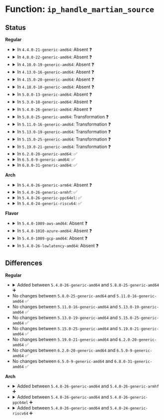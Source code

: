 # Function: <code>ip_handle_martian_source</code>

## Status
<b>Regular</b>
<ul>
<li>
<details>
<summary>In <code>4.4.0-21-generic-amd64</code>: Absent ❓</summary>

```json
{
  "name": "ip_handle_martian_source",
  "collision_type": "Unique Static",
  "inline_type": "Selective",
  "funcs": [
    {
      "addr": 18446744071586527568,
      "name": "ip_handle_martian_source",
      "external": false,
      "loc": "net/ipv4/route.c:1535",
      "file": "net/ipv4/route.c",
      "inline": "not declared, inlined",
      "caller_inline": [],
      "caller_func": []
    }
  ],
  "symbols": [
    {
      "addr": 18446744071586527568,
      "name": "ip_handle_martian_source.isra.32",
      "section": ".text",
      "bind": "STB_LOCAL",
      "size": 195
    }
  ]
}
```
</details>
</li>
<li>
<details>
<summary>In <code>4.8.0-22-generic-amd64</code>: Absent ❓</summary>

```json
{
  "name": "ip_handle_martian_source",
  "collision_type": "Unique Static",
  "inline_type": "Selective",
  "funcs": [
    {
      "addr": 18446744071586970144,
      "name": "ip_handle_martian_source",
      "external": false,
      "loc": "net/ipv4/route.c:1542",
      "file": "net/ipv4/route.c",
      "inline": "not declared, inlined",
      "caller_inline": [],
      "caller_func": []
    }
  ],
  "symbols": [
    {
      "addr": 18446744071586970144,
      "name": "ip_handle_martian_source.isra.33",
      "section": ".text",
      "bind": "STB_LOCAL",
      "size": 195
    }
  ]
}
```
</details>
</li>
<li>
<details>
<summary>In <code>4.10.0-19-generic-amd64</code>: Absent ❓</summary>

```json
{
  "name": "ip_handle_martian_source",
  "collision_type": "Unique Static",
  "inline_type": "Selective",
  "funcs": [
    {
      "addr": 18446744071587165040,
      "name": "ip_handle_martian_source",
      "external": false,
      "loc": "net/ipv4/route.c:1552",
      "file": "net/ipv4/route.c",
      "inline": "not declared, inlined",
      "caller_inline": [],
      "caller_func": [
        "net/ipv4/route.c:ip_route_input_noref",
        "net/ipv4/route.c:ip_route_input_noref"
      ]
    }
  ],
  "symbols": [
    {
      "addr": 18446744071587165040,
      "name": "ip_handle_martian_source.isra.38",
      "section": ".text",
      "bind": "STB_LOCAL",
      "size": 195
    }
  ]
}
```
</details>
</li>
<li>
<details>
<summary>In <code>4.13.0-16-generic-amd64</code>: Absent ❓</summary>

```json
{
  "name": "ip_handle_martian_source",
  "collision_type": "Unique Static",
  "inline_type": "Selective",
  "funcs": [
    {
      "addr": 18446744071587296912,
      "name": "ip_handle_martian_source",
      "external": false,
      "loc": "net/ipv4/route.c:1585",
      "file": "net/ipv4/route.c",
      "inline": "not declared, inlined",
      "caller_inline": [],
      "caller_func": []
    }
  ],
  "symbols": [
    {
      "addr": 18446744071587296912,
      "name": "ip_handle_martian_source.isra.40",
      "section": ".text",
      "bind": "STB_LOCAL",
      "size": 190
    }
  ]
}
```
</details>
</li>
<li>
<details>
<summary>In <code>4.15.0-20-generic-amd64</code>: Absent ❓</summary>

```json
{
  "name": "ip_handle_martian_source",
  "collision_type": "Unique Static",
  "inline_type": "Selective",
  "funcs": [
    {
      "addr": 18446744071587818432,
      "name": "ip_handle_martian_source",
      "external": false,
      "loc": "net/ipv4/route.c:1598",
      "file": "net/ipv4/route.c",
      "inline": "not declared, inlined",
      "caller_inline": [],
      "caller_func": []
    }
  ],
  "symbols": [
    {
      "addr": 18446744071587818432,
      "name": "ip_handle_martian_source.isra.39",
      "section": ".text",
      "bind": "STB_LOCAL",
      "size": 190
    }
  ]
}
```
</details>
</li>
<li>
<details>
<summary>In <code>4.18.0-10-generic-amd64</code>: Absent ❓</summary>

```json
{
  "name": "ip_handle_martian_source",
  "collision_type": "Unique Static",
  "inline_type": "Selective",
  "funcs": [
    {
      "addr": 0,
      "name": "ip_handle_martian_source",
      "external": false,
      "loc": "net/ipv4/route.c:1671",
      "file": "net/ipv4/route.c",
      "inline": "not declared, inlined",
      "caller_inline": [],
      "caller_func": [
        "net/ipv4/route.c:ip_route_input_slow",
        "net/ipv4/route.c:ip_route_input_slow"
      ]
    }
  ],
  "symbols": [
    {
      "addr": 18446744071588161584,
      "name": "ip_handle_martian_source.isra.44",
      "section": ".text",
      "bind": "STB_LOCAL",
      "size": 91
    },
    {
      "addr": 18446744071588181564,
      "name": "ip_handle_martian_source.isra.44.cold.61",
      "section": ".text",
      "bind": "STB_LOCAL",
      "size": 114
    }
  ]
}
```
</details>
</li>
<li>
<details>
<summary>In <code>5.0.0-13-generic-amd64</code>: Absent ❓</summary>

```json
{
  "name": "ip_handle_martian_source",
  "collision_type": "Unique Static",
  "inline_type": "Selective",
  "funcs": [
    {
      "addr": 0,
      "name": "ip_handle_martian_source",
      "external": false,
      "loc": "net/ipv4/route.c:1668",
      "file": "net/ipv4/route.c",
      "inline": "not declared, inlined",
      "caller_inline": [],
      "caller_func": [
        "net/ipv4/route.c:ip_route_input_slow",
        "net/ipv4/route.c:ip_route_input_slow"
      ]
    }
  ],
  "symbols": [
    {
      "addr": 18446744071588345552,
      "name": "ip_handle_martian_source.isra.47",
      "section": ".text",
      "bind": "STB_LOCAL",
      "size": 91
    },
    {
      "addr": 18446744071588365548,
      "name": "ip_handle_martian_source.isra.47.cold.64",
      "section": ".text",
      "bind": "STB_LOCAL",
      "size": 114
    }
  ]
}
```
</details>
</li>
<li>
<details>
<summary>In <code>5.3.0-18-generic-amd64</code>: Absent ❓</summary>

```json
{
  "name": "ip_handle_martian_source",
  "collision_type": "Unique Static",
  "inline_type": "Selective",
  "funcs": [
    {
      "addr": 0,
      "name": "ip_handle_martian_source",
      "external": false,
      "loc": "net/ipv4/route.c:1753",
      "file": "net/ipv4/route.c",
      "inline": "not declared, inlined",
      "caller_inline": [],
      "caller_func": [
        "net/ipv4/route.c:ip_route_input_slow",
        "net/ipv4/route.c:ip_route_input_slow"
      ]
    }
  ],
  "symbols": [
    {
      "addr": 18446744071588747488,
      "name": "ip_handle_martian_source.isra.0",
      "section": ".text",
      "bind": "STB_LOCAL",
      "size": 89
    },
    {
      "addr": 18446744071588768166,
      "name": "ip_handle_martian_source.isra.0.cold",
      "section": ".text",
      "bind": "STB_LOCAL",
      "size": 113
    }
  ]
}
```
</details>
</li>
<li>
<details>
<summary>In <code>5.4.0-26-generic-amd64</code>: Absent ❓</summary>

```json
{
  "name": "ip_handle_martian_source",
  "collision_type": "Unique Static",
  "inline_type": "Selective",
  "funcs": [
    {
      "addr": 0,
      "name": "ip_handle_martian_source",
      "external": false,
      "loc": "net/ipv4/route.c:1757",
      "file": "net/ipv4/route.c",
      "inline": "not declared, inlined",
      "caller_inline": [],
      "caller_func": [
        "net/ipv4/route.c:ip_route_input_slow",
        "net/ipv4/route.c:ip_route_input_slow"
      ]
    }
  ],
  "symbols": [
    {
      "addr": 18446744071588971232,
      "name": "ip_handle_martian_source.isra.0",
      "section": ".text",
      "bind": "STB_LOCAL",
      "size": 89
    },
    {
      "addr": 18446744071588991869,
      "name": "ip_handle_martian_source.isra.0.cold",
      "section": ".text",
      "bind": "STB_LOCAL",
      "size": 113
    }
  ]
}
```
</details>
</li>
<li>
<details>
<summary>In <code>5.8.0-25-generic-amd64</code>: Transformation ❓</summary>

```c
void ip_handle_martian_source(struct net_device * dev, struct in_device * in_dev, struct sk_buff * skb, __be32 daddr, __be32 saddr)
```

```json
{
  "name": "ip_handle_martian_source",
  "collision_type": "Unique Static",
  "inline_type": "No",
  "funcs": [
    {
      "addr": 0,
      "name": "ip_handle_martian_source",
      "external": false,
      "loc": "net/ipv4/route.c:1759",
      "file": "net/ipv4/route.c",
      "inline": "seen, unknown",
      "caller_inline": [],
      "caller_func": [
        "net/ipv4/route.c:ip_route_input_slow",
        "net/ipv4/route.c:ip_route_use_hint",
        "net/ipv4/route.c:__mkroute_input"
      ]
    }
  ],
  "symbols": [
    {
      "addr": 18446744071589923328,
      "name": "ip_handle_martian_source",
      "section": ".text",
      "bind": "STB_LOCAL",
      "size": 92
    },
    {
      "addr": 18446744071589949728,
      "name": "ip_handle_martian_source.cold",
      "section": ".text",
      "bind": "STB_LOCAL",
      "size": 113
    }
  ]
}
```
</details>
</li>
<li>
<details>
<summary>In <code>5.11.0-16-generic-amd64</code>: Transformation ❓</summary>

```c
void ip_handle_martian_source(struct net_device * dev, struct in_device * in_dev, struct sk_buff * skb, __be32 daddr, __be32 saddr)
```

```json
{
  "name": "ip_handle_martian_source",
  "collision_type": "Unique Static",
  "inline_type": "No",
  "funcs": [
    {
      "addr": 0,
      "name": "ip_handle_martian_source",
      "external": false,
      "loc": "net/ipv4/route.c:1765",
      "file": "net/ipv4/route.c",
      "inline": "seen, unknown",
      "caller_inline": [],
      "caller_func": [
        "net/ipv4/route.c:ip_route_input_slow",
        "net/ipv4/route.c:ip_route_use_hint",
        "net/ipv4/route.c:__mkroute_input"
      ]
    }
  ],
  "symbols": [
    {
      "addr": 18446744071589963856,
      "name": "ip_handle_martian_source",
      "section": ".text",
      "bind": "STB_LOCAL",
      "size": 92
    },
    {
      "addr": 18446744071591633912,
      "name": "ip_handle_martian_source.cold",
      "section": ".text",
      "bind": "STB_LOCAL",
      "size": 113
    }
  ]
}
```
</details>
</li>
<li>
<details>
<summary>In <code>5.13.0-19-generic-amd64</code>: Transformation ❓</summary>

```c
void ip_handle_martian_source(struct net_device * dev, struct in_device * in_dev, struct sk_buff * skb, __be32 daddr, __be32 saddr)
```

```json
{
  "name": "ip_handle_martian_source",
  "collision_type": "Unique Static",
  "inline_type": "No",
  "funcs": [
    {
      "addr": 0,
      "name": "ip_handle_martian_source",
      "external": false,
      "loc": "net/ipv4/route.c:1753",
      "file": "net/ipv4/route.c",
      "inline": "seen, unknown",
      "caller_inline": [],
      "caller_func": [
        "net/ipv4/route.c:ip_route_input_slow",
        "net/ipv4/route.c:ip_route_use_hint",
        "net/ipv4/route.c:__mkroute_input"
      ]
    }
  ],
  "symbols": [
    {
      "addr": 18446744071589878752,
      "name": "ip_handle_martian_source",
      "section": ".text",
      "bind": "STB_LOCAL",
      "size": 92
    },
    {
      "addr": 18446744071591577313,
      "name": "ip_handle_martian_source.cold",
      "section": ".text",
      "bind": "STB_LOCAL",
      "size": 113
    }
  ]
}
```
</details>
</li>
<li>
<details>
<summary>In <code>5.15.0-25-generic-amd64</code>: Transformation ❓</summary>

```c
void ip_handle_martian_source(struct net_device * dev, struct in_device * in_dev, struct sk_buff * skb, __be32 daddr, __be32 saddr)
```

```json
{
  "name": "ip_handle_martian_source",
  "collision_type": "Unique Static",
  "inline_type": "No",
  "funcs": [
    {
      "addr": 0,
      "name": "ip_handle_martian_source",
      "external": false,
      "loc": "net/ipv4/route.c:1749",
      "file": "net/ipv4/route.c",
      "inline": "seen, unknown",
      "caller_inline": [],
      "caller_func": [
        "net/ipv4/route.c:ip_route_input_slow",
        "net/ipv4/route.c:ip_route_use_hint",
        "net/ipv4/route.c:__mkroute_input"
      ]
    }
  ],
  "symbols": [
    {
      "addr": 18446744071590642656,
      "name": "ip_handle_martian_source",
      "section": ".text",
      "bind": "STB_LOCAL",
      "size": 92
    },
    {
      "addr": 18446744071592713266,
      "name": "ip_handle_martian_source.cold",
      "section": ".text",
      "bind": "STB_LOCAL",
      "size": 113
    }
  ]
}
```
</details>
</li>
<li>
<details>
<summary>In <code>5.19.0-21-generic-amd64</code>: Transformation ❓</summary>

```c
void ip_handle_martian_source(struct net_device * dev, struct in_device * in_dev, struct sk_buff * skb, __be32 daddr, __be32 saddr)
```

```json
{
  "name": "ip_handle_martian_source",
  "collision_type": "Unique Static",
  "inline_type": "No",
  "funcs": [
    {
      "addr": 0,
      "name": "ip_handle_martian_source",
      "external": false,
      "loc": "net/ipv4/route.c:1768",
      "file": "net/ipv4/route.c",
      "inline": "seen, unknown",
      "caller_inline": [],
      "caller_func": [
        "net/ipv4/route.c:ip_route_input_slow",
        "net/ipv4/route.c:ip_route_use_hint",
        "net/ipv4/route.c:__mkroute_input"
      ]
    }
  ],
  "symbols": [
    {
      "addr": 18446744071592267248,
      "name": "ip_handle_martian_source",
      "section": ".text",
      "bind": "STB_LOCAL",
      "size": 112
    },
    {
      "addr": 18446744071594599285,
      "name": "ip_handle_martian_source.cold",
      "section": ".text",
      "bind": "STB_LOCAL",
      "size": 113
    }
  ]
}
```
</details>
</li>
<li>
<details>
<summary>In <code>6.2.0-20-generic-amd64</code>: ✅</summary>

```c
void ip_handle_martian_source(struct net_device * dev, struct in_device * in_dev, struct sk_buff * skb, __be32 daddr, __be32 saddr)
```

```json
{
  "name": "ip_handle_martian_source",
  "collision_type": "Unique Static",
  "inline_type": "No",
  "funcs": [
    {
      "addr": 18446744071594102288,
      "name": "ip_handle_martian_source",
      "external": false,
      "loc": "net/ipv4/route.c:1764",
      "file": "net/ipv4/route.c",
      "inline": "seen, unknown",
      "caller_inline": [],
      "caller_func": [
        "net/ipv4/route.c:ip_route_input_slow",
        "net/ipv4/route.c:ip_route_use_hint",
        "net/ipv4/route.c:__mkroute_input"
      ]
    }
  ],
  "symbols": [
    {
      "addr": 18446744071594102288,
      "name": "ip_handle_martian_source",
      "section": ".text",
      "bind": "STB_LOCAL",
      "size": 212
    }
  ]
}
```
</details>
</li>
<li>
<details>
<summary>In <code>6.5.0-9-generic-amd64</code>: ✅</summary>

```c
void ip_handle_martian_source(struct net_device * dev, struct in_device * in_dev, struct sk_buff * skb, __be32 daddr, __be32 saddr)
```

```json
{
  "name": "ip_handle_martian_source",
  "collision_type": "Unique Static",
  "inline_type": "No",
  "funcs": [
    {
      "addr": 18446744071594489152,
      "name": "ip_handle_martian_source",
      "external": false,
      "loc": "net/ipv4/route.c:1762",
      "file": "net/ipv4/route.c",
      "inline": "seen, unknown",
      "caller_inline": [],
      "caller_func": [
        "net/ipv4/route.c:ip_route_input_slow",
        "net/ipv4/route.c:ip_route_use_hint",
        "net/ipv4/route.c:__mkroute_input"
      ]
    }
  ],
  "symbols": [
    {
      "addr": 18446744071594489152,
      "name": "ip_handle_martian_source",
      "section": ".text",
      "bind": "STB_LOCAL",
      "size": 212
    }
  ]
}
```
</details>
</li>
<li>
<details>
<summary>In <code>6.8.0-31-generic-amd64</code>: ✅</summary>

```c
void ip_handle_martian_source(struct net_device * dev, struct in_device * in_dev, struct sk_buff * skb, __be32 daddr, __be32 saddr)
```

```json
{
  "name": "ip_handle_martian_source",
  "collision_type": "Unique Static",
  "inline_type": "No",
  "funcs": [
    {
      "addr": 18446744071595291968,
      "name": "ip_handle_martian_source",
      "external": false,
      "loc": "net/ipv4/route.c:1764",
      "file": "net/ipv4/route.c",
      "inline": "seen, unknown",
      "caller_inline": [],
      "caller_func": [
        "net/ipv4/route.c:ip_route_input_slow",
        "net/ipv4/route.c:ip_route_use_hint",
        "net/ipv4/route.c:__mkroute_input"
      ]
    }
  ],
  "symbols": [
    {
      "addr": 18446744071595291968,
      "name": "ip_handle_martian_source",
      "section": ".text",
      "bind": "STB_LOCAL",
      "size": 216
    }
  ]
}
```
</details>
</li>
</ul>
<b>Arch</b>
<ul>
<li>
<details>
<summary>In <code>5.4.0-26-generic-arm64</code>: Absent ❓</summary>

```json
{
  "name": "ip_handle_martian_source",
  "collision_type": "Unique Static",
  "inline_type": "Selective",
  "funcs": [
    {
      "addr": 18446603336502579600,
      "name": "ip_handle_martian_source",
      "external": false,
      "loc": "net/ipv4/route.c:1757",
      "file": "net/ipv4/route.c",
      "inline": "not declared, inlined",
      "caller_inline": [],
      "caller_func": [
        "net/ipv4/route.c:ip_route_input_slow",
        "net/ipv4/route.c:ip_route_input_slow"
      ]
    }
  ],
  "symbols": [
    {
      "addr": 18446603336502579600,
      "name": "ip_handle_martian_source.isra.0",
      "section": ".text",
      "bind": "STB_LOCAL",
      "size": 224
    }
  ]
}
```
</details>
</li>
<li>
<details>
<summary>In <code>5.4.0-26-generic-armhf</code>: ✅</summary>

```c
void ip_handle_martian_source(struct net_device * dev, struct in_device * in_dev, struct sk_buff * skb, __be32 daddr, __be32 saddr)
```

```json
{
  "name": "ip_handle_martian_source",
  "collision_type": "Unique Static",
  "inline_type": "No",
  "funcs": [
    {
      "addr": 3235278316,
      "name": "ip_handle_martian_source",
      "external": false,
      "loc": "net/ipv4/route.c:1757",
      "file": "net/ipv4/route.c",
      "inline": "seen, unknown",
      "caller_inline": [],
      "caller_func": [
        "net/ipv4/route.c:ip_route_input_slow",
        "net/ipv4/route.c:ip_route_input_slow"
      ]
    }
  ],
  "symbols": [
    {
      "addr": 3235278316,
      "name": "ip_handle_martian_source",
      "section": ".text",
      "bind": "STB_LOCAL",
      "size": 240
    }
  ]
}
```
</details>
</li>
<li>
<details>
<summary>In <code>5.4.0-26-generic-ppc64el</code>: ✅</summary>

```c
void ip_handle_martian_source(struct net_device * dev, struct in_device * in_dev, struct sk_buff * skb, __be32 daddr, __be32 saddr)
```

```json
{
  "name": "ip_handle_martian_source",
  "collision_type": "Unique Static",
  "inline_type": "No",
  "funcs": [
    {
      "addr": 13835058055296157328,
      "name": "ip_handle_martian_source",
      "external": false,
      "loc": "net/ipv4/route.c:1757",
      "file": "net/ipv4/route.c",
      "inline": "seen, unknown",
      "caller_inline": [],
      "caller_func": [
        "net/ipv4/route.c:ip_route_input_slow",
        "net/ipv4/route.c:ip_route_input_slow"
      ]
    }
  ],
  "symbols": [
    {
      "addr": 13835058055296157328,
      "name": "ip_handle_martian_source",
      "section": ".text",
      "bind": "STB_LOCAL",
      "size": 272
    }
  ]
}
```
</details>
</li>
<li>
<details>
<summary>In <code>5.4.0-24-generic-riscv64</code>: ✅</summary>

```c
void ip_handle_martian_source(struct net_device * dev, struct in_device * in_dev, struct sk_buff * skb, __be32 daddr, __be32 saddr)
```

```json
{
  "name": "ip_handle_martian_source",
  "collision_type": "Unique Static",
  "inline_type": "No",
  "funcs": [
    {
      "addr": 18446743936278729996,
      "name": "ip_handle_martian_source",
      "external": false,
      "loc": "net/ipv4/route.c:1757",
      "file": "net/ipv4/route.c",
      "inline": "seen, unknown",
      "caller_inline": [],
      "caller_func": [
        "net/ipv4/route.c:ip_route_input_slow",
        "net/ipv4/route.c:ip_route_input_slow"
      ]
    }
  ],
  "symbols": [
    {
      "addr": 18446743936278729996,
      "name": "ip_handle_martian_source",
      "section": ".text",
      "bind": "STB_LOCAL",
      "size": 204
    }
  ]
}
```
</details>
</li>
</ul>
<b>Flavor</b>
<ul>
<li>
<details>
<summary>In <code>5.4.0-1009-aws-amd64</code>: Absent ❓</summary>

```json
{
  "name": "ip_handle_martian_source",
  "collision_type": "Unique Static",
  "inline_type": "Selective",
  "funcs": [
    {
      "addr": 0,
      "name": "ip_handle_martian_source",
      "external": false,
      "loc": "net/ipv4/route.c:1757",
      "file": "net/ipv4/route.c",
      "inline": "not declared, inlined",
      "caller_inline": [],
      "caller_func": [
        "net/ipv4/route.c:ip_route_input_slow",
        "net/ipv4/route.c:ip_route_input_slow"
      ]
    }
  ],
  "symbols": [
    {
      "addr": 18446744071588577616,
      "name": "ip_handle_martian_source.isra.0",
      "section": ".text",
      "bind": "STB_LOCAL",
      "size": 89
    },
    {
      "addr": 18446744071588598253,
      "name": "ip_handle_martian_source.isra.0.cold",
      "section": ".text",
      "bind": "STB_LOCAL",
      "size": 113
    }
  ]
}
```
</details>
</li>
<li>
<details>
<summary>In <code>5.4.0-1010-azure-amd64</code>: Absent ❓</summary>

```json
{
  "name": "ip_handle_martian_source",
  "collision_type": "Unique Static",
  "inline_type": "Selective",
  "funcs": [
    {
      "addr": 0,
      "name": "ip_handle_martian_source",
      "external": false,
      "loc": "net/ipv4/route.c:1757",
      "file": "net/ipv4/route.c",
      "inline": "not declared, inlined",
      "caller_inline": [],
      "caller_func": [
        "net/ipv4/route.c:ip_route_input_slow",
        "net/ipv4/route.c:ip_route_input_slow"
      ]
    }
  ],
  "symbols": [
    {
      "addr": 18446744071588289600,
      "name": "ip_handle_martian_source.isra.0",
      "section": ".text",
      "bind": "STB_LOCAL",
      "size": 89
    },
    {
      "addr": 18446744071588310237,
      "name": "ip_handle_martian_source.isra.0.cold",
      "section": ".text",
      "bind": "STB_LOCAL",
      "size": 113
    }
  ]
}
```
</details>
</li>
<li>
<details>
<summary>In <code>5.4.0-1009-gcp-amd64</code>: Absent ❓</summary>

```json
{
  "name": "ip_handle_martian_source",
  "collision_type": "Unique Static",
  "inline_type": "Selective",
  "funcs": [
    {
      "addr": 0,
      "name": "ip_handle_martian_source",
      "external": false,
      "loc": "net/ipv4/route.c:1757",
      "file": "net/ipv4/route.c",
      "inline": "not declared, inlined",
      "caller_inline": [],
      "caller_func": [
        "net/ipv4/route.c:ip_route_input_slow",
        "net/ipv4/route.c:ip_route_input_slow"
      ]
    }
  ],
  "symbols": [
    {
      "addr": 18446744071589013792,
      "name": "ip_handle_martian_source.isra.0",
      "section": ".text",
      "bind": "STB_LOCAL",
      "size": 89
    },
    {
      "addr": 18446744071589034429,
      "name": "ip_handle_martian_source.isra.0.cold",
      "section": ".text",
      "bind": "STB_LOCAL",
      "size": 113
    }
  ]
}
```
</details>
</li>
<li>
<details>
<summary>In <code>5.4.0-26-lowlatency-amd64</code>: Absent ❓</summary>

```json
{
  "name": "ip_handle_martian_source",
  "collision_type": "Unique Static",
  "inline_type": "Selective",
  "funcs": [
    {
      "addr": 0,
      "name": "ip_handle_martian_source",
      "external": false,
      "loc": "net/ipv4/route.c:1757",
      "file": "net/ipv4/route.c",
      "inline": "not declared, inlined",
      "caller_inline": [],
      "caller_func": [
        "net/ipv4/route.c:ip_route_input_slow",
        "net/ipv4/route.c:ip_route_input_slow"
      ]
    }
  ],
  "symbols": [
    {
      "addr": 18446744071589052384,
      "name": "ip_handle_martian_source.isra.0",
      "section": ".text",
      "bind": "STB_LOCAL",
      "size": 89
    },
    {
      "addr": 18446744071589073453,
      "name": "ip_handle_martian_source.isra.0.cold",
      "section": ".text",
      "bind": "STB_LOCAL",
      "size": 113
    }
  ]
}
```
</details>
</li>
</ul>

## Differences
<b>Regular</b>
<ul>
<li>
<details>
<summary>Added between <code>5.4.0-26-generic-amd64</code> and <code>5.8.0-25-generic-amd64</code> ➕</summary>

```c
void ip_handle_martian_source(struct net_device * dev, struct in_device * in_dev, struct sk_buff * skb, __be32 daddr, __be32 saddr)
```
</details>
</li>
<li>
No changes between <code>5.8.0-25-generic-amd64</code> and <code>5.11.0-16-generic-amd64</code> ✅
</li>
<li>
No changes between <code>5.11.0-16-generic-amd64</code> and <code>5.13.0-19-generic-amd64</code> ✅
</li>
<li>
No changes between <code>5.13.0-19-generic-amd64</code> and <code>5.15.0-25-generic-amd64</code> ✅
</li>
<li>
No changes between <code>5.15.0-25-generic-amd64</code> and <code>5.19.0-21-generic-amd64</code> ✅
</li>
<li>
No changes between <code>5.19.0-21-generic-amd64</code> and <code>6.2.0-20-generic-amd64</code> ✅
</li>
<li>
No changes between <code>6.2.0-20-generic-amd64</code> and <code>6.5.0-9-generic-amd64</code> ✅
</li>
<li>
No changes between <code>6.5.0-9-generic-amd64</code> and <code>6.8.0-31-generic-amd64</code> ✅
</li>
</ul>
<b>Arch</b>
<ul>
<li>
<details>
<summary>Added between <code>5.4.0-26-generic-amd64</code> and <code>5.4.0-26-generic-armhf</code> ➕</summary>

```c
void ip_handle_martian_source(struct net_device * dev, struct in_device * in_dev, struct sk_buff * skb, __be32 daddr, __be32 saddr)
```
</details>
</li>
<li>
<details>
<summary>Added between <code>5.4.0-26-generic-amd64</code> and <code>5.4.0-26-generic-ppc64el</code> ➕</summary>

```c
void ip_handle_martian_source(struct net_device * dev, struct in_device * in_dev, struct sk_buff * skb, __be32 daddr, __be32 saddr)
```
</details>
</li>
<li>
<details>
<summary>Added between <code>5.4.0-26-generic-amd64</code> and <code>5.4.0-24-generic-riscv64</code> ➕</summary>

```c
void ip_handle_martian_source(struct net_device * dev, struct in_device * in_dev, struct sk_buff * skb, __be32 daddr, __be32 saddr)
```
</details>
</li>
</ul>
